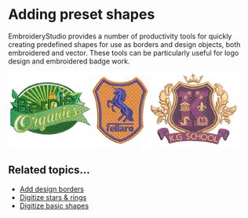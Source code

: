 # Adding preset shapes

EmbroideryStudio provides a number of productivity tools for quickly creating predefined shapes for use as borders and design objects, both embroidered and vector. These tools can be particularly useful for logo design and embroidered badge work.

![PresetShapesSamples.png](assets/PresetShapesSamples.png)

## Related topics...

- [Add design borders](Add_design_borders)
- [Digitize stars & rings](Digitize_stars_rings)
- [Digitize basic shapes](Digitize_basic_shapes)
